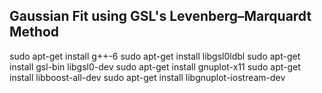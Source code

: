 ## Gaussian Fit using GSL's Levenberg–Marquardt Method

sudo apt-get install g++-6
sudo apt-get install libgsl0ldbl
sudo apt-get install gsl-bin libgsl0-dev
sudo apt-get install gnuplot-x11
sudo apt-get install libboost-all-dev
sudo apt-get install libgnuplot-iostream-dev


